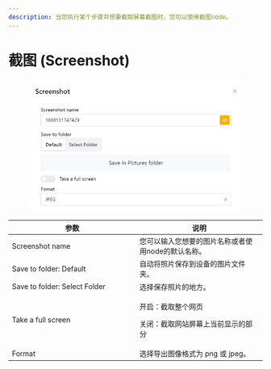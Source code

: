 ```yaml
---
description: 当您执行某个步骤并想要截取屏幕截图时，您可以使用截图node。
---
```


# 截图 (Screenshot)

<figure><img src="../../.gitbook/assets/image (130).png" alt=""><figcaption></figcaption></figure>

<table><thead><tr><th width="239">参数</th><th>说明</th></tr></thead><tbody><tr><td>Screenshot name</td><td>您可以输入您想要的图片名称或者使用node的默认名称。</td></tr><tr><td>Save to folder: Default</td><td>自动将照片保存到设备的图片文件夹。</td></tr><tr><td>Save to folder: Select Folder</td><td>选择保存照片的地方。</td></tr><tr><td>Take a full screen</td><td><p>开启：截取整个网页</p><p>关闭：截取网站屏幕上当前显示的部分</p></td></tr><tr><td>Format</td><td>选择导出图像格式为 png 或 jpeg。</td></tr></tbody></table>
